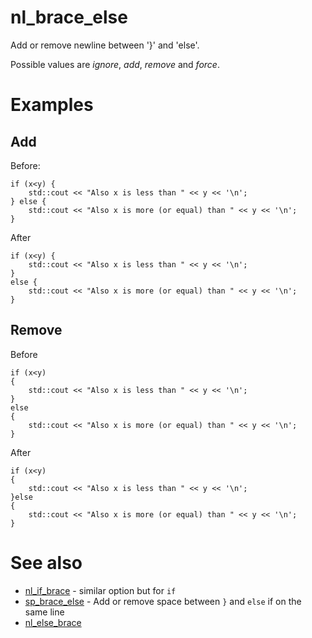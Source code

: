 # nl_brace_else

Add or remove newline between '}' and 'else'.

Possible values are _ignore_, _add_, _remove_ and _force_.

# Examples

## Add
Before:
```
if (x<y) {
	std::cout << "Also x is less than " << y << '\n';
} else {
	std::cout << "Also x is more (or equal) than " << y << '\n';
}
```
After
```
if (x<y) {
	std::cout << "Also x is less than " << y << '\n';
}
else {
	std::cout << "Also x is more (or equal) than " << y << '\n';
}
```

## Remove
Before
```
if (x<y)
{
	std::cout << "Also x is less than " << y << '\n';
}
else
{
	std::cout << "Also x is more (or equal) than " << y << '\n';
}
```

After
```
if (x<y)
{
	std::cout << "Also x is less than " << y << '\n';
}else
{
	std::cout << "Also x is more (or equal) than " << y << '\n';
}
```

# See also

* [nl_if_brace](nl_if_brace.md) - similar option but for `if`
* [sp_brace_else](../spacing_options/sp_else_brace.md) - Add or remove space between `}` and `else` if on the same line
* [nl_else_brace](nl_else_brace.md)

